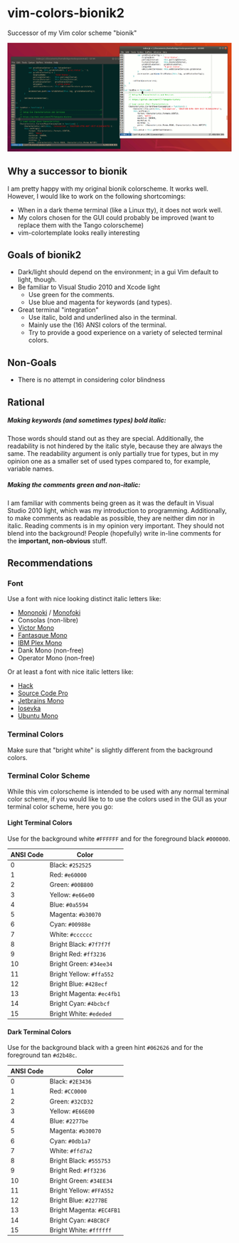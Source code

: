 # vim-colors-bionik2
Successor of my Vim color scheme "bionik" 

![screenshot](screenshot.png)

## Why a successor to bionik

I am pretty happy with my original bionik colorscheme. It works well.
However, I would like to work on the following shortcomings:
- When in a dark theme terminal (like a Linux tty), it does not work well.
- My colors chosen for the GUI could probably be improved (want to replace them with the Tango colorscheme)
- vim-colortemplate looks really interesting


## Goals of bionik2
- Dark/light should depend on the environment; in a gui Vim default to light, though.
- Be familiar to Visual Studio 2010 and Xcode light
  + Use green for the comments.
  + Use blue and magenta for keywords (and types).
- Great terminal "integration"
  + Use italic, bold and underlined also in the terminal.
  + Mainly use the (16) ANSI colors of the terminal.
  + Try to provide a good experience on a variety of selected terminal colors.

## Non-Goals
- There is no attempt in considering color blindness

## Rational
##### Making keywords (and sometimes types) bold italic:
Those words should stand out as they are special. Additionally, the readability is not hindered by the italic style, because they are always the same.
The readability argument is only partially true for types, but in my opinion one as a smaller set of used types compared to, for example, variable names.

##### Making the comments green and non-italic:
I am familiar with comments being green as it was the default in Visual Studio 2010 light, which was my introduction to programming.
Additionally, to make comments as readable as possible, they are neither dim nor in italic.
Reading comments is in my opinion very important. They should not blend into the background!
People (hopefully) write in-line comments for the **important, non-obvious** stuff.


## Recommendations
### Font
Use a font with nice looking distinct italic letters like:
- [Mononoki](https://madmalik.github.io/mononoki/) / [Monofoki](https://github.com/datMaffin/monofoki)
- Consolas (non-libre)
- [Victor Mono](https://rubjo.github.io/victor-mono/)
- [Fantasque Mono](https://github.com/belluzj/fantasque-sans)
- [IBM Plex Mono](https://www.ibm.com/plex/)
- Dank Mono (non-free)
- Operator Mono (non-free)

Or at least a font with nice italic letters like:
- [Hack](https://sourcefoundry.org/hack/)
- [Source Code Pro](https://github.com/adobe-fonts/source-code-pro)
- [Jetbrains Mono](https://www.jetbrains.com/lp/mono/)
- [Iosevka](https://typeof.net/Iosevka/)
- [Ubuntu Mono](https://design.ubuntu.com/font/)

### Terminal Colors
Make sure that "bright white" is slightly different from the background colors.

### Terminal Color Scheme

While this vim colorscheme is intended to be used with any normal terminal color scheme, if you would like to to use the colors used in the GUI as your terminal color scheme, here you go:

#### Light Terminal Colors

Use for the background white `#FFFFFF` and for the foreground black `#000000`.

| ANSI Code | Color                     |
|-----------|---------------------------|
| 0         | Black: `#252525`          |
| 1         | Red: `#e60000`            |
| 2         | Green: `#00B800`          |
| 3         | Yellow: `#e66e00`         |
| 4         | Blue: `#0a5594`           |
| 5         | Magenta: `#b30070`        |
| 6         | Cyan: `#00988e`           |
| 7         | White: `#cccccc`          |
| 8         | Bright Black: `#7f7f7f`   |
| 9         | Bright Red: `#ff3236`     |
| 10        | Bright Green: `#34ee34`   |
| 11        | Bright Yellow: `#ffa552`  |
| 12        | Bright Blue: `#428ecf`    |
| 13        | Bright Magenta: `#ec4fb1` |
| 14        | Bright Cyan: `#4bcbcf`    |
| 15        | Bright White: `#ededed`   |


#### Dark Terminal Colors

Use for the background black with a green hint `#062626` and for the foreground tan `#d2b48c`.

| ANSI Code | Color                     |
|-----------|---------------------------|
| 0         | Black: `#2E3436`          |
| 1         | Red: `#CC0000`            |
| 2         | Green: `#32CD32`          |
| 3         | Yellow: `#E66E00`         |
| 4         | Blue: `#2277be`           |
| 5         | Magenta: `#b30070`        |
| 6         | Cyan: `#0db1a7`           |
| 7         | White: `#ffd7a2`          |
| 8         | Bright Black: `#555753`   |
| 9         | Bright Red: `#ff3236`     |
| 10        | Bright Green: `#34EE34`   |
| 11        | Bright Yellow: `#FFA552`  |
| 12        | Bright Blue: `#2277BE`    |
| 13        | Bright Magenta: `#EC4FB1` |
| 14        | Bright Cyan: `#4BCBCF`    |
| 15        | Bright White: `#ffffff`   |
